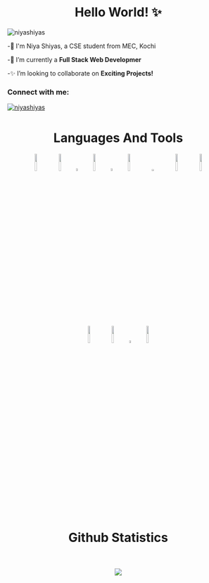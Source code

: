 <h1 align="center">Hello World! ✨</h1>

<p align="left"> <img src="https://komarev.com/ghpvc/?username=niyashiyas&label=Profile%20views&color=0e75b6&style=flat" alt="niyashiyas" /> </p>

-👋 I'm Niya Shiyas, a CSE student from MEC, Kochi

-💫 I’m currently a **Full Stack Web Developmer**

-✨ I’m looking to collaborate on **Exciting Projects!**

<h3 align="left">Connect with me:</h3>
<a href="https://www.linkedin.com/in/niya-shiyas/" target="_blank">
<img src=https://img.shields.io/badge/linkedin-%231E77B5.svg?&style=for-the-badge&logo=linkedin&logoColor=white alt="niyashiyas" style="margin-bottom: 5px;" /></a>

<h1 align="center" >Languages And Tools</h1>
<div class="st"  align="center"}> 
<code><img width="10%" src="https://www.vectorlogo.zone/logos/w3_html5/w3_html5-ar21.svg"></code>
<code><img width="10%" src="https://www.vectorlogo.zone/logos/w3_css/w3_css-ar21.svg"></code>
<code><img width="4%" src="https://cdn.jsdelivr.net/gh/devicons/devicon/icons/javascript/javascript-original.svg"  ></code>
<code><img width="10%" src="https://www.vectorlogo.zone/logos/java/java-ar21.svg"></code>
<code><img width="4%"  src="https://cdn.jsdelivr.net/gh/devicons/devicon/icons/c/c-original.svg" ></code>
<code><img width="10%" src="https://www.vectorlogo.zone/logos/reactjs/reactjs-ar21.svg"></code>
<code><img width="10%"  height="3%"  src="https://www.vectorlogo.zone/logos/nodejs/nodejs-horizontal.svg" ></code> 
<code><img width="10%" src="https://www.vectorlogo.zone/logos/mongodb/mongodb-ar21.svg"></code>
<code><img width="10%"   src="https://www.vectorlogo.zone/logos/expressjs/expressjs-ar21.svg" ></code> 
<br />
<code><img width="10%" src="https://www.vectorlogo.zone/logos/github/github-ar21.svg"></code>
<code><img width="10%" src="https://www.vectorlogo.zone/logos/canva/canva-ar21.svg"></code> 
<code><img width="4%" src="https://cdn.jsdelivr.net/gh/devicons/devicon/icons/figma/figma-original.svg" ></code>
<code><img width="10%" src="https://www.vectorlogo.zone/logos/firebase/firebase-ar21.svg"></code>
 <br/>
  <br/>
 <br/>
  <h1 align="center"> Github Statistics   </h1>
   <br/>
 <br/>
  <div align="center"> 
     <a href="">
      <img align="center" src="https://github-readme-stats-sigma-five.vercel.app/api?username=niyashiyas&show_icons=true&include_all_commits=true&count_private=true&hide=issues&theme=react&line_height=40" />
    </a>
    
</div
